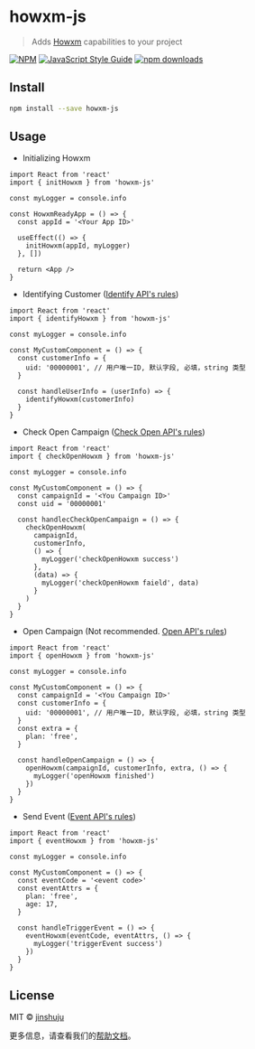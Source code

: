 # howxm-js

> Adds [Howxm](https://howxm.com/) capabilities to your project

[![NPM](https://img.shields.io/npm/v/howxm-js.svg)](https://www.npmjs.com/package/howxm-js)
[![JavaScript Style Guide](https://img.shields.io/badge/code_style-standard-brightgreen.svg)](https://standardjs.com)
[![npm downloads](https://img.shields.io/npm/dt/howxm-js.svg?style=flat-square)](https://www.npmjs.com/package/howxm-js)

## Install

```bash
npm install --save howxm-js
```

## Usage

- Initializing Howxm

```tsx
import React from 'react'
import { initHowxm } from 'howxm-js'

const myLogger = console.info

const HowxmReadyApp = () => {
  const appId = '<Your App ID>'

  useEffect(() => {
    initHowxm(appId, myLogger)
  }, [])

  return <App />
}
```

- Identifying Customer ([Identify API's rules](https://howxm.com/help/articles/x-sdk-api#part-2ae9459859b8f9f3))

```tsx
import React from 'react'
import { identifyHowxm } from 'howxm-js'

const myLogger = console.info

const MyCustomComponent = () => {
  const customerInfo = {
    uid: '00000001', // 用户唯一ID, 默认字段, 必填，string 类型
  }

  const handleUserInfo = (userInfo) => {
    identifyHowxm(customerInfo)
  }
}
```

- Check Open Campaign ([Check Open API's rules](https://howxm.com/help/articles/web-sdk-intro#4-checkopen))

```tsx
import React from 'react'
import { checkOpenHowxm } from 'howxm-js'

const myLogger = console.info

const MyCustomComponent = () => {
  const campaignId = '<You Campaign ID>'
  const uid = '00000001'

  const handlecCheckOpenCampaign = () => {
    checkOpenHowxm(
      campaignId,
      customerInfo,
      () => {
        myLogger('checkOpenHowxm success')
      },
      (data) => {
        myLogger('checkOpenHowxm faield', data)
      }
    )
  }
}
```

- Open Campaign (Not recommended. [Open API's rules](https://howxm.com/help/articles/web-sdk-intro#3-open))

```tsx
import React from 'react'
import { openHowxm } from 'howxm-js'

const myLogger = console.info

const MyCustomComponent = () => {
  const campaignId = '<You Campaign ID>'
  const customerInfo = {
    uid: '00000001', // 用户唯一ID, 默认字段, 必填，string 类型
  }
  const extra = {
    plan: 'free',
  }

  const handleOpenCampaign = () => {
    openHowxm(campaignId, customerInfo, extra, () => {
      myLogger('openHowxm finished')
    })
  }
}
```

- Send Event ([Event API's rules](https://howxm.com/help/articles/web-sdk-intro#2-event))

```tsx
import React from 'react'
import { eventHowxm } from 'howxm-js'

const myLogger = console.info

const MyCustomComponent = () => {
  const eventCode = '<event code>'
  const eventAttrs = {
    plan: 'free',
    age: 17,
  }

  const handleTriggerEvent = () => {
    eventHowxm(eventCode, eventAttrs, () => {
      myLogger('triggerEvent success')
    })
  }
}
```

## License

MIT © [jinshuju](https://github.com/howxm)

更多信息，请查看我们的[帮助文档](https://howxm.com/help/articles/npm-web-sdk-intro)。
